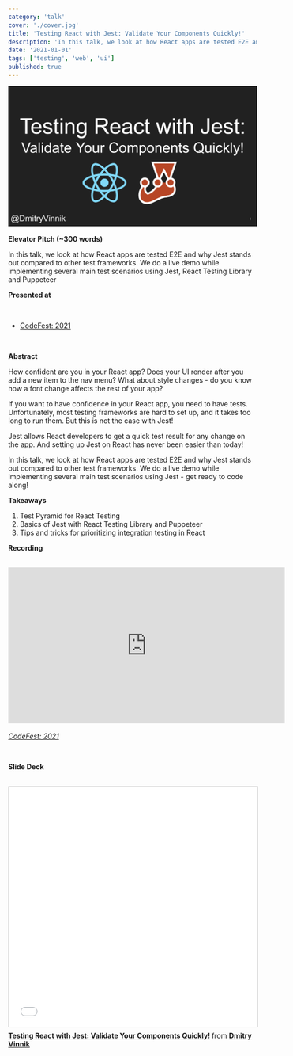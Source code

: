 ```yaml
---
category: 'talk'
cover: './cover.jpg'
title: 'Testing React with Jest: Validate Your Components Quickly!'
description: 'In this talk, we look at how React apps are tested E2E and why Jest stands out compared to other test frameworks.'
date: '2021-01-01'
tags: ['testing', 'web', 'ui']
published: true
---
```

![Code](./cover.jpg)

**Elevator Pitch (~300 words)**

In this talk, we look at how React apps are tested E2E and why Jest stands out compared to other test frameworks. We do a live demo while implementing several main test scenarios using Jest, React Testing Library and Puppeteer

**Presented at**

<br>

- [CodeFest: 2021](https://dvinnik.dev/events/2021/codefest)

<br>

**Abstract**
 
How confident are you in your React app? Does your UI render after you add a new item to the nav menu? What about style changes - do you know how a font change affects the rest of your app?

If you want to have confidence in your React app, you need to have tests. Unfortunately, most testing frameworks are hard to set up, and it takes too long to run them. But this is not the case with Jest!

Jest allows React developers to get a quick test result for any change on the app. And setting up Jest on React has never been easier than today! 

In this talk, we look at how React apps are tested E2E and why Jest stands out compared to other test frameworks. We do a live demo while implementing several main test scenarios using Jest - get ready to code along!

**Takeaways**

1. Test Pyramid for React Testing
2. Basics of Jest with React Testing Library and Puppeteer
3. Tips and tricks for prioritizing integration testing in React

**Recording**

<br>

<iframe width="560" height="315" src="https://www.youtube.com/embed/zYUsQQV3Jpk" title="YouTube video player" frameborder="0" allow="accelerometer; autoplay; clipboard-write; encrypted-media; gyroscope; picture-in-picture" allowfullscreen></iframe>

*[CodeFest: 2021](https://dvinnik.dev/events/2021/codefest)*

<br>

**Slide Deck**

<br>

<iframe src="//www.slideshare.net/slideshow/embed_code/key/MAOBeau3AVsprD" width="595" height="485" frameborder="0" marginwidth="0" marginheight="0" scrolling="no" style="border:1px solid #CCC; border-width:1px; margin-bottom:5px; max-width: 100%;" allowfullscreen> </iframe> <div style="margin-bottom:5px"> <strong> <a href="//www.slideshare.net/DmitryVinnik1/testing-react-with-jest-validate-your-components-quickly" title="Testing React with Jest: Validate Your Components Quickly!" target="_blank">Testing React with Jest: Validate Your Components Quickly!</a> </strong> from <strong><a href="//www.slideshare.net/DmitryVinnik1" target="_blank">Dmitry Vinnik</a></strong> </div>